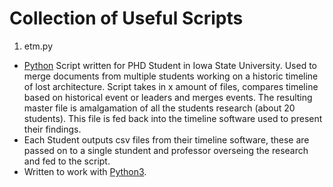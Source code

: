 # Collection of Useful Scripts

1. etm.py
 - [Python](https://www.python.org/) Script written for PHD Student in Iowa State University. Used to merge documents from multiple students working on a historic timeline of lost architecture. Script takes in x amount of files, compares timeline based on historical event or leaders and merges events. The resulting master file is amalgamation of all the students research (about 20 students). This file is fed back into the timeline software used to present their findings.
 - Each Student outputs csv files from their timeline software, these are passed on to a single stundent and professor overseing the research and fed to the script.
 - Written to work with [Python3](https://www.python.org/downloads/release/python-395/).